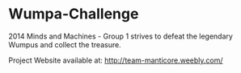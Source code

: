 Wumpa-Challenge
===============

2014 Minds and Machines - Group 1 strives to defeat the legendary Wumpus and collect the treasure.

Project Website available at: http://team-manticore.weebly.com/
